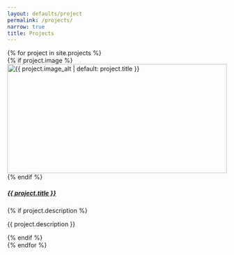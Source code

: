 ```yaml
---
layout: defaults/project
permalink: /projects/
narrow: true
title: Projects
---
```

<div class="row">
  {% for project in site.projects %}
    <div class="col-md-6 mb-4">
      <div class="card h-100">
        {% if project.image %}
          <img src="{{ project.image | relative_url }}" 
          class="card-img-top" 
          alt="{{ project.image_alt | default: project.title }}"
          style="max-height: 250px; width: 100%; object-fit: contain;">
        {% endif %}
        <div class="card-body">
          <h5 class="card-title">
            <a href="{{ project.url | relative_url }}">{{ project.title }}</a>
          </h5>
          {% if project.description %}
            <p class="card-text">{{ project.description }}</p>
          {% endif %}
        </div>
      </div>
    </div>
  {% endfor %}
</div>